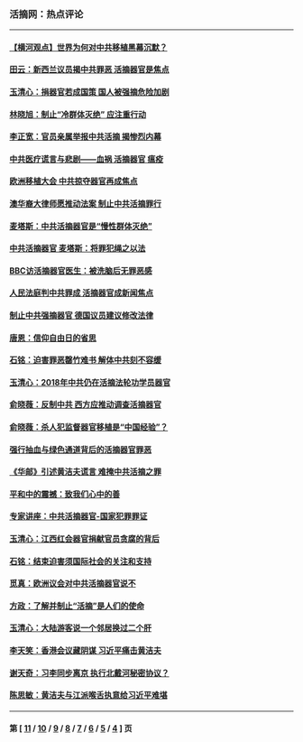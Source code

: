 ### 活摘网：热点评论
---
#### [【横河观点】世界为何对中共移植黑幕沉默？](../../pages/nf5879/n13244249.md?06260430) 
#### [田云：新西兰议员揭中共罪恶 活摘器官是焦点](../../pages/nf5879/n13070629.md?06260430) 
#### [玉清心：捐器官若成国策 国人被强摘危险加剧](../../pages/nf5879/n12802713.md?06260430) 
#### [林晓旭：制止“冷群体灭绝” 应注重行动](../../pages/nf5879/n12779736.md?06260430) 
#### [李正宽：官员亲属举报中共活摘 揭惨烈内幕](../../pages/nf5879/n12684490.md?06260430) 
#### [中共医疗谎言与悲剧——血祸 活摘器官 瘟疫](../../pages/nf5879/n12372103.md?06260430) 
#### [欧洲移植大会 中共掠夺器官再成焦点](../../pages/nf5879/n11538883.md?06260430) 
#### [澳华裔大律师愿推动法案 制止中共活摘罪行](../../pages/nf5879/n11377039.md?06260430) 
#### [麦塔斯：中共活摘器官是“慢性群体灭绝”](../../pages/nf5879/n11350529.md?06260430) 
#### [中共活摘器官 麦塔斯：将罪犯绳之以法](../../pages/nf5879/n11347973.md?06260430) 
#### [BBC访活摘器官医生：被洗脑后无罪恶感](../../pages/nf5879/n11335935.md?06260430) 
#### [人民法庭判中共罪成 活摘器官成新闻焦点](../../pages/nf5879/n11331578.md?06260430) 
#### [制止中共强摘器官 德国议员建议修改法律](../../pages/nf5879/n11249451.md?06260430) 
#### [唐恩：信仰自由日的省思](../../pages/nf5879/n11003525.md?06260430) 
#### [石铭：迫害罪恶罄竹难书  解体中共刻不容缓](../../pages/nf5879/n10942855.md?06260430) 
#### [玉清心：2018年中共仍在活摘法轮功学员器官](../../pages/nf5879/n10914646.md?06260430) 
#### [俞晓薇：反制中共 西方应推动调查活摘器官](../../pages/nf5879/n10794671.md?06260430) 
#### [俞晓薇：杀人犯监督器官移植是“中国经验”？](../../pages/nf5879/n10466427.md?06260430) 
#### [强行抽血与绿色通道背后的活摘器官罪恶](../../pages/nf5879/n10004708.md?06260430) 
#### [《华邮》引述黄洁夫谎言 难掩中共活摘之罪](../../pages/nf5879/n9642309.md?06260430) 
#### [平和中的震撼：致我们心中的善](../../pages/nf5879/n9021123.md?06260430) 
#### [专家讲座：中共活摘器官-国家犯罪罪证](../../pages/nf5879/n8828153.md?06260430) 
#### [玉清心：江西红会器官捐献官员贪腐的背后](../../pages/nf5879/n8522122.md?06260430) 
#### [石铭：结束迫害须国际社会的关注和支持](../../pages/nf5879/n8443497.md?06260430) 
#### [觅真：欧洲议会对中共活摘器官说不](../../pages/nf5879/n8337486.md?06260430) 
#### [方政：了解并制止“活摘”是人们的使命](../../pages/nf5879/n8329214.md?06260430) 
#### [玉清心：大陆游客说一个邻居换过二个肝](../../pages/nf5879/n8291404.md?06260430) 
#### [李天笑：香港会议藏阴谋 习近平痛击黄洁夫](../../pages/nf5879/n8241459.md?06260430) 
#### [谢天奇：习李同步离京 执行北戴河秘密协议？](../../pages/nf5879/n8230418.md?06260430) 
#### [陈思敏：黄洁夫与江派喉舌执意给习近平难堪](../../pages/nf5879/n8222166.md?06260430) 

---
#### 第 [ [11](./11.md?06260430) / [10](./10.md?06260430) / [9](./9.md?06260430) / [8](./8.md?06260430) / [7](./7.md?06260430) / [6](./6.md?06260430) / [5](./5.md?06260430) / [4](./4.md?06260430) ] 页

